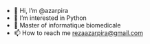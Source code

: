 - 👋 Hi, I’m @azarpira
- 👀 I’m interested in Python
- 🌱 Master of informatique biomedicale
- 📫 How to reach me rezaazarpira@gmail.com

<!---
azarpira/azarpira is a ✨ special ✨ repository because its `README.md` (this file) appears on your GitHub profile.
You can click the Preview link to take a look at your changes.
--->
